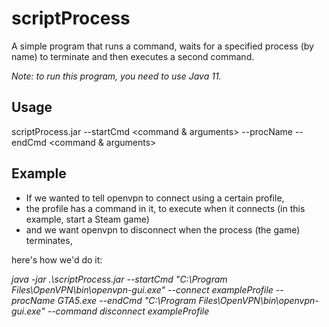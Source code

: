 # scriptProcess
A simple program that runs a command, waits for a specified process (by name) to terminate and then executes a second command.

*Note: to run this program, you need to use Java 11.*

## Usage
scriptProcess.jar --startCmd <command & arguments> --procName <process name> --endCmd <command & arguments>
  
## Example
- If we wanted to tell openvpn to connect using a certain profile,
- the profile has a command in it, to execute when it connects (in this example, start a Steam game)
- and we want openvpn to disconnect when the process (the game) terminates,

here's how we'd do it:

*java -jar .\scriptProcess.jar --startCmd "C:\Program Files\OpenVPN\bin\openvpn-gui.exe" --connect exampleProfile --procName GTA5.exe --endCmd "C:\Program Files\OpenVPN\bin\openvpn-gui.exe" --command disconnect exampleProfile*
